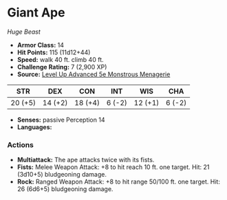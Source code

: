 # Giant Ape

*Huge* *Beast*

- **Armor Class:** 14
- **Hit Points:** 115 (11d12+44)
- **Speed:** walk 40 ft. climb 40 ft.
- **Challenge Rating:** 7 (2,900 XP)
- **Source:** [Level Up Advanced 5e Monstrous Menagerie](https://www.levelup5e.com)

| STR | DEX | CON | INT | WIS | CHA |
| --- | --- | --- | --- | --- | --- |
| 20 (+5) | 14 (+2) | 18 (+4) | 6 (-2) | 12 (+1) | 6 (-2) |

- **Senses:** passive Perception 14
- **Languages:** 
### Actions
- **Multiattack:** The ape attacks twice with its fists.
- **Fists:** Melee Weapon Attack: +8 to hit  reach 10 ft.  one target. Hit: 21 (3d10+5) bludgeoning damage.
- **Rock:** Ranged Weapon Attack: +8 to hit  range 50/100 ft.  one target. Hit: 26 (6d6+5) bludgeoning damage.
